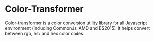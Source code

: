 # Color-Transformer

Color-transformer is a color conversion utility library for all Javascript environment (including CommonJs, AMD and ES2015). It helps convert between rgb, hsv and hex color codes.